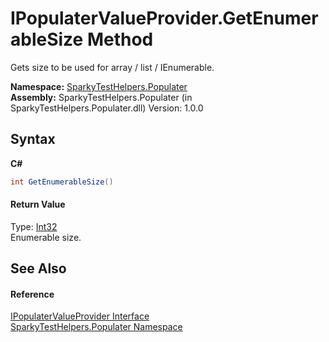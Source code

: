 # IPopulaterValueProvider.GetEnumerableSize Method 
 

Gets size to be used for array / list / IEnumerable.

**Namespace:**&nbsp;<a href="N_SparkyTestHelpers_Populater.md">SparkyTestHelpers.Populater</a><br />**Assembly:**&nbsp;SparkyTestHelpers.Populater (in SparkyTestHelpers.Populater.dll) Version: 1.0.0

## Syntax

**C#**<br />
``` C#
int GetEnumerableSize()
```


#### Return Value
Type: <a href="http://msdn2.microsoft.com/en-us/library/td2s409d" target="_blank">Int32</a><br />Enumerable size.

## See Also


#### Reference
<a href="T_SparkyTestHelpers_Populater_IPopulaterValueProvider.md">IPopulaterValueProvider Interface</a><br /><a href="N_SparkyTestHelpers_Populater.md">SparkyTestHelpers.Populater Namespace</a><br />